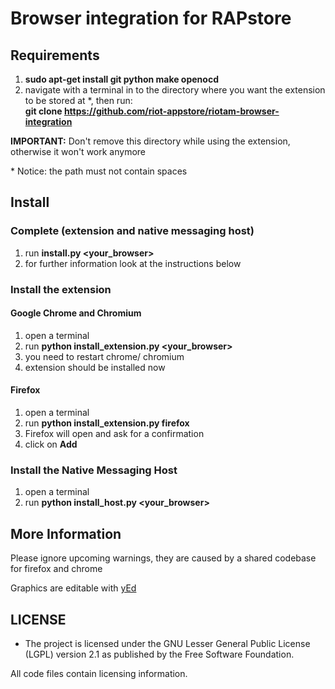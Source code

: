 # Browser integration for RAPstore

## Requirements
1. **sudo apt-get install git python make openocd**
2. navigate with a terminal in to the directory where you want the extension to be stored at \*, then run:
   <br>**git clone https://github.com/riot-appstore/riotam-browser-integration**

**IMPORTANT:** Don't remove this directory while using the extension, otherwise it won't work anymore

\* Notice: the path must not contain spaces

## Install

### Complete (extension and native messaging host)
1. run **install.py <your_browser>**
2. for further information look at the instructions below

### Install the extension

#### Google Chrome and Chromium
1. open a terminal
2. run **python install_extension.py <your_browser>**
3. you need to restart chrome/ chromium
4. extension should be installed now

#### Firefox
1. open a terminal
2. run **python install_extension.py firefox**
3. Firefox will open and ask for a confirmation
4. click on **Add**

### Install the Native Messaging Host
1. open a terminal
2. run **python install_host.py <your_browser>**

## More Information
Please ignore upcoming warnings, they are caused by a shared codebase for firefox and chrome

Graphics are editable with [yEd](http://www.yworks.com/products/yed "http://www.yworks.com/products/yed")

## LICENSE
* The project is licensed under the GNU Lesser General Public License
  (LGPL) version 2.1 as published by the Free Software Foundation.

All code files contain licensing information.